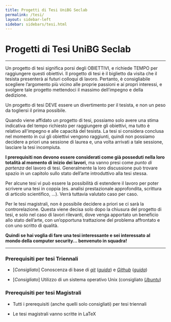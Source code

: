 ```yaml
---
title: Progetti di Tesi UniBG Seclab
permalink: /tesi/
layout: sidebar-left
sidebar: sidebars/tesi.html
---
```


# Progetti di Tesi UniBG Seclab
-------------------------------

Un progetto di tesi significa porsi degli OBIETTIVI, e richiede TEMPO per
raggiungere questi obiettivi. Il progetto di tesi è il biglietto da visita che
il tesista presenterà ai futuri colloqui di lavoro. Pertanto, è consigliabile
scegliere l’argomento più vicino alle proprie passioni e ai propri interessi, e
svolgere tale progetto mettendoci il massimo dell’impegno e della dedizione.

Un progetto di tesi DEVE essere un divertimento per il tesista, e non un peso
da togliersi il prima possibile.

Quando viene affidato un progetto di tesi, possiamo solo avere una stima
indicativa del tempo richiesto per raggiungere gli obiettivi, ma tutto è
relativo all'impegno e alle capacità del tesista.  La tesi si considera
conclusa nel momento in cui gli obiettivi vengono raggiunti, quindi non
possiamo decidere a priori una sessione di laurea e, una volta arrivati a tale
sessione, lasciare la tesi incompiuta.

**I prerequisiti non devono essere considerati come già posseduti nella loro
totalità al momento di inizio dei lavori**, ma vanno presi come *punto di
partenza* del lavoro di tesi.  Generalmente la loro discussione può trovare
spazio in un capitolo sullo stato dell’arte introduttivo alla tesi stessa.

Per alcune tesi vi può essere la possibilità di estendere il lavoro per poter
scrivere una tesi in coppia (es. analisi prestazionale approfondita, scrittura
di articolo scientifico, ...). Verrà tuttavia valutato caso per caso.

Per le tesi magistrali, non è possibile decidere a priori se ci sarà la
controrelazione. Questa viene decisa solo dopo la chiusura del progetto di
tesi, e solo nel caso di lavori rilevanti, dove venga apportato un beneficio
allo stato dell’arte, con un’opportuna trattazione del problema affrontato e
con uno scritto di qualità.

**Quindi se hai voglia di fare una tesi interessante e sei interessato al mondo
della computer security... benvenuto in squadra!**

--------------------------------------------------------------------------------

### Prerequisiti per tesi Triennali

* [*Consigliato*] Conoscenza di base di [*git*](https://git-scm.com)
  ([*guida*](https://try.github.io)) e [*Github*](https://github.com)
  ([*guida*](http://html5today.it/tutorial/github-guida-per-principianti-per-contribuire-ad-un-progetto/))

* [*Consigliato*] Utilizzo di un sistema operativo Unix (consigliato
  [*Ubuntu*](http://tour.ubuntu.com/en/))

### Prerequisiti per tesi Magistrali

* Tutti i prerequisiti (anche quelli solo consigliati) per tesi triennali

* Le tesi magistrali vanno scritte in LaTeX
